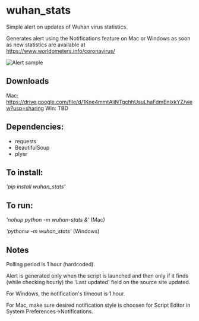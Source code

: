 # wuhan_stats
Simple alert on updates of Wuhan virus statistics.

Generates alert using the Notifications feature on Mac or Windows as soon as new statistics are available at https://www.worldometers.info/coronavirus/  

![Alert sample](https://github.com/vipervit/wuhan_stats/raw/master/snapshot.jpeg)

## Downloads
Mac: https://drive.google.com/file/d/1Kne4mmtAliNTgchhUsuLhaFdmEnIxkYZ/view?usp=sharing
Win: TBD

## Dependencies:
- requests
- BeautifulSoup
- plyer

## To install:
*'pip install wuhan_stats'*

## To run:

*'nohup python -m wuhan-stats &'* (Mac)

*'pythonw -m wuhan_stats'*        (Windows)

## Notes
Polling period is 1 hour (hardcoded).

Alert is generated only when the script is launched and then only if it finds (while checking hourly) the 'Last updated' field on the source site updated.

For Windows, the notification's timeout is 1 hour.

For Mac, make sure desired notification style is choosen for Script Editor in System Preferences->Notifications.  
